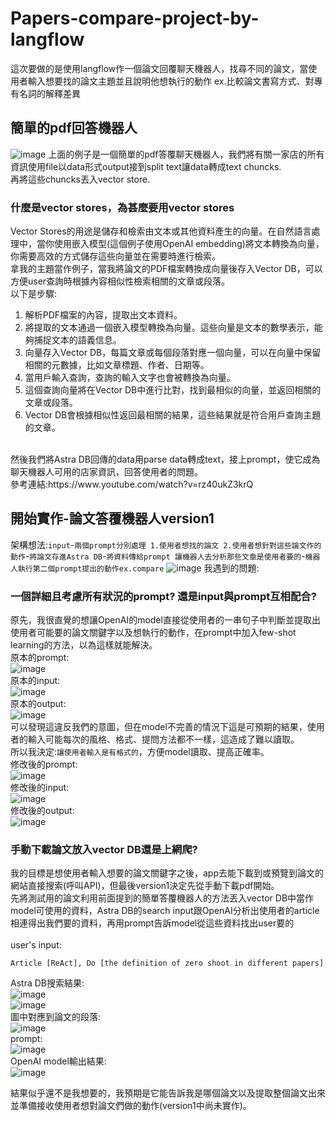 # Papers-compare-project-by-langflow
這次要做的是使用langflow作一個論文回覆聊天機器人，找尋不同的論文，當使用者輸入想要找的論文主題並且說明他想執行的動作 ex.比較論文書寫方式、對專有名詞的解釋差異 <br>
## 簡單的pdf回答機器人
![image](https://github.com/yanyoulin/papers-compare-project-by-langflow/blob/main/langflow_project_pics/simple_pdf.png)
上面的例子是一個簡單的pdf答覆聊天機器人，我們將有關一家店的所有資訊使用file以data形式output接到split text讓data轉成text chuncks. <br>
再將這些chuncks丟入vector store. <br>
### 什麼是vector stores，為甚麼要用vector stores
Vector Stores的用途是儲存和檢索由文本或其他資料產生的向量。在自然語言處理中，當你使用嵌入模型(這個例子使用OpenAI embedding)將文本轉換為向量，你需要高效的方式儲存這些向量並在需要時進行檢索。<br>
拿我的主題當作例子，當我將論文的PDF檔案轉換成向量後存入Vector DB，可以方便user查詢時根據內容相似性檢索相關的文章或段落。 <br>
以下是步驟:<br>
1. 解析PDF檔案的內容，提取出文本資料。
2. 將提取的文本通過一個嵌入模型轉換為向量。這些向量是文本的數學表示，能夠捕捉文本的語義信息。
3. 向量存入Vector DB，每篇文章或每個段落對應一個向量，可以在向量中保留相關的元數據，比如文章標題、作者、日期等。
4. 當用戶輸入查詢，查詢的輸入文字也會被轉換為向量。
5. 這個查詢向量將在Vector DB中進行比對，找到最相似的向量，並返回相關的文章或段落。
6. Vector DB會根據相似性返回最相關的結果，這些結果就是符合用戶查詢主題的文章。
<br>
然後我們將Astra DB回傳的data用parse data轉成text，接上prompt，使它成為聊天機器人可用的店家資訊，回答使用者的問題。<br>
參考連結:https://www.youtube.com/watch?v=rz40ukZ3krQ <br>

## 開始實作-論文答覆機器人version1
架構想法:`input`-`兩個prompt分別處理 1.使用者想找的論文 2.使用者想針對這些論文作的動作`-`將論文存進Astra DB`-`將資料傳給prompt 讓機器人去分析那些文章是使用者要的`-`機器人執行第二個prompt提出的動作ex.compare`
![image](https://github.com/yanyoulin/papers-compare-project-by-langflow/blob/main/langflow_project_pics/project_ver1.png)
我遇到的問題: <br>
### 一個詳細且考慮所有狀況的prompt? 還是input與prompt互相配合?
原先，我很直覺的想讓OpenAI的model直接從使用者的一串句子中判斷並提取出使用者可能要的論文關鍵字以及想執行的動作，在prompt中加入few-shot learning的方法，以為這樣就能解決。<br>
原本的prompt:<br>
![image](https://github.com/yanyoulin/papers-compare-project-by-langflow/blob/main/langflow_project_pics/poor_prompt.png) <br>
原本的input:<br>
![image](https://github.com/yanyoulin/papers-compare-project-by-langflow/blob/main/langflow_project_pics/poor_input.png) <br>
原本的output:<br>
![image](https://github.com/yanyoulin/papers-compare-project-by-langflow/blob/main/langflow_project_pics/poor_output.png) <br>
可以發現這違反我們的意圖，但在model不完善的情況下這是可預期的結果，使用者的輸入可能每次的風格、格式、提問方法都不一樣，這造成了難以讀取。<br>
所以我決定:`讓使用者輸入是有格式的`，方便model讀取、提高正確率。<br>
修改後的prompt:<br>
![image](https://github.com/yanyoulin/papers-compare-project-by-langflow/blob/main/langflow_project_pics/promote_prompt.png) <br>
修改後的input:<br>
![image](https://github.com/yanyoulin/papers-compare-project-by-langflow/blob/main/langflow_project_pics/promote_input.png) <br>
修改後的output:<br>
![image](https://github.com/yanyoulin/papers-compare-project-by-langflow/blob/main/langflow_project_pics/promote_output.png) <br>
### 手動下載論文放入vector DB還是上網爬?
我的目標是想使用者輸入想要的論文關鍵字之後，app去能下載到或預覽到論文的網站直接搜索(呼叫API)，但最後version1決定先從手動下載pdf開始。<br>
先將測試用的論文利用前面提到的簡單答覆機器人的方法丟入vector DB中當作model可使用的資料，Astra DB的search input跟OpenAI分析出使用者的article相連得出我們要的資料，再用prompt告訴model從這些資料找出user要的<br>
<br>
user's input:<br>
```
Article [ReAct], Do [the definition of zero shoot in different papers]
```
Astra DB搜索結果:<br>
![image](https://github.com/yanyoulin/papers-compare-project-by-langflow/blob/main/langflow_project_pics/ver1_component_output.png) <br>
![image](https://github.com/yanyoulin/papers-compare-project-by-langflow/blob/main/langflow_project_pics/ver1_component_text.png) <br>
圖中對應到論文的段落:<br>
![image](https://github.com/yanyoulin/papers-compare-project-by-langflow/blob/main/langflow_project_pics/ver1_pdf_result.png) <br>
prompt:<br>
![image](https://github.com/yanyoulin/papers-compare-project-by-langflow/blob/main/langflow_project_pics/ver1_find_pdf_prompt.png) <br>
OpenAI model輸出結果:<br>
![image](https://github.com/yanyoulin/papers-compare-project-by-langflow/blob/main/langflow_project_pics/ver1_chatgptaboutpdf_output.png) <br>

結果似乎還不是我想要的，我預期是它能告訴我是哪個論文以及提取整個論文出來並準備接收使用者想對論文們做的動作(version1中尚未實作)。<br>













